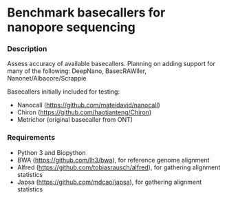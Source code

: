 # Benchmark basecallers for nanopore sequencing

### Description
Assess accuracy of available basecallers. Planning on adding support for many of the following:
DeepNano, BasecRAWller, Nanonet/Albacore/Scrappie

Basecallers initially included for testing:
* Nanocall (https://github.com/mateidavid/nanocall)
* Chiron (https://github.com/haotianteng/Chiron)
* Metrichor (original basecaller from ONT)

### Requirements
* Python 3 and Biopython
* BWA (https://github.com/lh3/bwa), for reference genome alignment
* Alfred (https://github.com/tobiasrausch/alfred), for gathering alignment statistics
* Japsa (https://github.com/mdcao/japsa), for gathering alignment statistics

